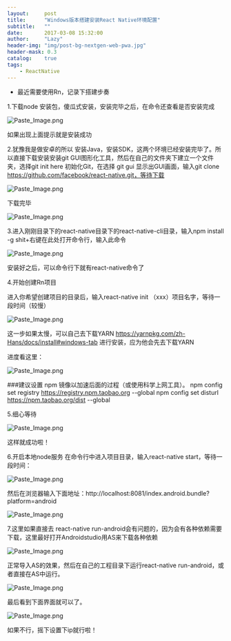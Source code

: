 ```yaml
---
layout:     post
title:      "Windows版本搭建安装React Native环境配置"
subtitle:   ""
date:       2017-03-08 15:32:00
author:     "Lazy"
header-img: "img/post-bg-nextgen-web-pwa.jpg"
header-mask: 0.3
catalog:    true
tags:
    - ReactNative
---
```




- 最近需要使用Rn，记录下搭建步奏


1.下载node 安装包，傻瓜式安装，安装完毕之后，在命令还查看是否安装完成

![Paste_Image.png](http://upload-images.jianshu.io/upload_images/1205414-653412d377e32d8d.png?imageMogr2/auto-orient/strip%7CimageView2/2/w/1240)

如果出现上面提示就是安装成功


2.犹豫我是做安卓的所以  安装Java，安装SDK，这两个环境已经安装完毕了。所以直接下载安装安装git  GUI图形化工具，然后在自己的文件夹下建立一个文件夹，选择git init here
初始化Git，在选择 git gui 显示出GUI画面，输入git clone https://github.com/facebook/react-native.git，等待下载


![Paste_Image.png](http://upload-images.jianshu.io/upload_images/1205414-144fca3dfd4e837b.png?imageMogr2/auto-orient/strip%7CimageView2/2/w/1240)



下载完毕


![Paste_Image.png](http://upload-images.jianshu.io/upload_images/1205414-1d8eb7bdfb32db80.png?imageMogr2/auto-orient/strip%7CimageView2/2/w/1240)


3.进入刚刚目录下的react-native目录下的react-native-cli目录，输入npm install -g
shit+右键在此处打开命令行，输入此命令

![Paste_Image.png](http://upload-images.jianshu.io/upload_images/1205414-bd70df54d061598e.png?imageMogr2/auto-orient/strip%7CimageView2/2/w/1240)

安装好之后，可以命令行下就有react-native命令了

4.开始创建Rn项目

进入你希望创建项目的目录后，输入react-native init （xxx）项目名字，等待一段时间（较慢）


![Paste_Image.png](http://upload-images.jianshu.io/upload_images/1205414-2b64a16077f5cd8a.png?imageMogr2/auto-orient/strip%7CimageView2/2/w/1240)


这一步如果太慢，可以自己去下载YARN  https://yarnpkg.com/zh-Hans/docs/install#windows-tab 进行安装，应为他会先去下载YARN

进度看这里：

![Paste_Image.png](http://upload-images.jianshu.io/upload_images/1205414-d2ab1e2c045397e6.png?imageMogr2/auto-orient/strip%7CimageView2/2/w/1240)


###建议设置 npm 镜像以加速后面的过程（或使用科学上网工具）。
            npm config set registry https://registry.npm.taobao.org --global
            npm config set disturl https://npm.taobao.org/dist --global


5.细心等待

![Paste_Image.png](http://upload-images.jianshu.io/upload_images/1205414-d1b2350081c9abe4.png?imageMogr2/auto-orient/strip%7CimageView2/2/w/1240)

这样就成功啦！


6.开启本地node服务
       在命令行中进入项目目录，输入react-native start，等待一段时间：



![Paste_Image.png](http://upload-images.jianshu.io/upload_images/1205414-ba41148a05f51964.png?imageMogr2/auto-orient/strip%7CimageView2/2/w/1240)


然后在浏览器输入下面地址：http://localhost:8081/index.android.bundle?platform=android


![Paste_Image.png](http://upload-images.jianshu.io/upload_images/1205414-b17ac77f51fc129c.png?imageMogr2/auto-orient/strip%7CimageView2/2/w/1240)

7.这里如果直接去 react-native run-android会有问题的，因为会有各种依赖需要下载，这里最好打开Androidstudio用AS来下载各种依赖

![Paste_Image.png](http://upload-images.jianshu.io/upload_images/1205414-8c40df00596e9968.png?imageMogr2/auto-orient/strip%7CimageView2/2/w/1240)

正常导入AS的效果，然后在自己的工程目录下运行react-native run-android，或者直接在AS中运行。


![Paste_Image.png](http://upload-images.jianshu.io/upload_images/1205414-c44f78b85b962cb9.png?imageMogr2/auto-orient/strip%7CimageView2/2/w/1240)


最后看到下面界面就可以了。


![Paste_Image.png](http://upload-images.jianshu.io/upload_images/1205414-c0fc1de85aa48081.png?imageMogr2/auto-orient/strip%7CimageView2/2/w/1240)

如果不行，摇下设置下ip就行啦！